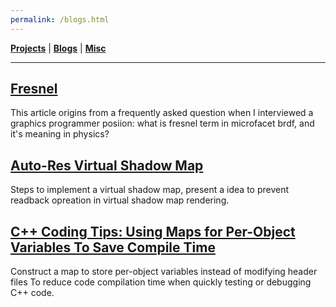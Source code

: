 ```yaml
---
permalink: /blogs.html
---
```


[**Projects**](/projects.md) | [**Blogs**](/blogs.md) | [**Misc**](/misc.md)

---

## [Fresnel](blogs/fresnel/fresnel.md)

This article origins from a frequently asked question when I interviewed a graphics programmer posiion: what is fresnel term in microfacet brdf, and it's meaning in physics?

## [Auto-Res Virtual Shadow Map](blogs/virtualshadowmap/vsm.md)

Steps to implement a virtual shadow map, present a idea to prevent readback opreation in virtual shadow map rendering.

## [C++ Coding Tips: Using Maps for Per-Object Variables To Save Compile Time](blogs/CppCodingTipsUsingMapsforPerObjectVariablesToSaveCompileTime/CppCodingTipsUsingMapsforPerObjectVariablesToSaveCompileTime.md)

Construct a map to store per-object variables instead of modifying header files To reduce code compilation time when quickly testing or debugging C++ code.